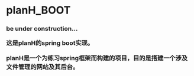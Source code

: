 # planH_BOOT

<h3>be under construction...
<br>

这是planH的spring boot实现。

planH是一个为练习spring框架而构建的项目，目的是搭建一个涉及文件管理的网站及其后台。
